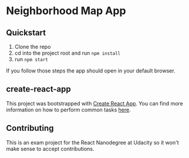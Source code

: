 # Neighborhood Map App

## Quickstart

1. Clone the repo
2. cd into the project root and run `npm install`
3. run `npm start`

If you follow those steps the app should open in your default browser. 

## create-react-app

This project was bootstrapped with [Create React App](https://github.com/facebookincubator/create-react-app). You can find more information on how to perform common tasks [here](https://github.com/facebookincubator/create-react-app/blob/master/packages/react-scripts/template/README.md).

## Contributing

This is an exam project for the React Nanodegree at Udacity so it won't make sense to accept contributions.
